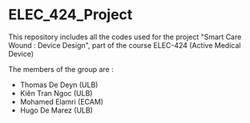 # ELEC_424_Project
This repository includes all the codes used for the project "Smart Care Wound : Device Design", part of the course ELEC-424 (Active Medical Device)

The members of the group are : 

- Thomas De Deyn (ULB)
- Kiên Tran Ngoc (ULB)
- Mohamed Elamri (ECAM)
- Hugo De Marez (ULB)
